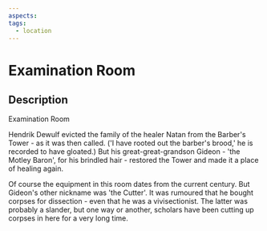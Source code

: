 ```yaml
---
aspects: 
tags:
  - location
---
```


# Examination Room

## Description
Examination Room

Hendrik Dewulf evicted the family of the healer Natan from the Barber's Tower - as it was then called. ('I have rooted out the barber's brood,' he is recorded to have gloated.) But his great-great-grandson Gideon - 'the Motley Baron', for his brindled hair - restored the Tower and made it a place of healing again.

Of course the equipment in this room dates from the current century. But Gideon's other nickname was 'the Cutter'. It was rumoured that he bought corpses for dissection - even that he was a vivisectionist. The latter was probably a slander, but one way or another, scholars have been cutting up corpses in here for a very long time.